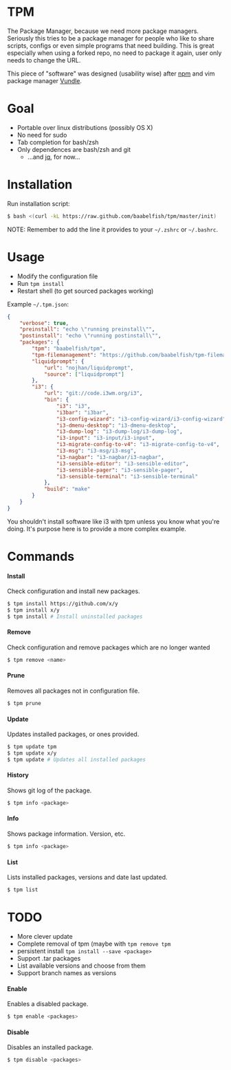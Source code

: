 TPM
===

The Package Manager, because we need more package managers. Seriously this tries
to be a package manager for people who like to share scripts, configs or even
simple programs that need building. This is great especially when using a forked
repo, no need to package it again, user only needs to change the URL.

This piece of "software" was designed (usability wise) after [npm](https://npmjs.org) and vim package manager
[Vundle](https://github.com/gmarik/vundle).

# Goal
- Portable over linux distributions (possibly OS X)
- No need for sudo
- Tab completion for bash/zsh
- Only dependences are bash/zsh and git
  - ...and [jq](http://stedolan.github.io/jq/), for now...

# Installation
Run installation script:
```bash
$ bash <(curl -kL https://raw.github.com/baabelfish/tpm/master/init)
```

NOTE: Remember to add the line it provides to your ``~/.zshrc`` or ``~/.bashrc``.

# Usage
- Modify the configuration file
- Run ``tpm install``
- Restart shell (to get sourced packages working)

Example ``~/.tpm.json``:
```json
{
    "verbose": true,
    "preinstall": "echo \"running preinstall\"",
    "postinstall": "echo \"running postinstall\"",
    "packages": {
        "tpm": "baabelfish/tpm",
        "tpm-filemanagement": "https://github.com/baabelfish/tpm-filemanagement",
        "liquidprompt": {
            "url": "nojhan/liquidprompt",
            "source": ["liquidprompt"]
        },
        "i3": {
            "url": "git://code.i3wm.org/i3",
            "bin": {
                "i3": "i3",
                "i3bar": "i3bar",
                "i3-config-wizard": "i3-config-wizard/i3-config-wizard",
                "i3-dmenu-desktop": "i3-dmenu-desktop",
                "i3-dump-log": "i3-dump-log/i3-dump-log",
                "i3-input": "i3-input/i3-input",
                "i3-migrate-config-to-v4": "i3-migrate-config-to-v4",
                "i3-msg": "i3-msg/i3-msg",
                "i3-nagbar": "i3-nagbar/i3-nagbar",
                "i3-sensible-editor": "i3-sensible-editor",
                "i3-sensible-pager": "i3-sensible-pager",
                "i3-sensible-terminal": "i3-sensible-terminal"
            },
            "build": "make"
        }
    }
}
```

You shouldn't install software like i3 with tpm unless you know what you're
doing. It's purpose here is to provide a more complex example.

# Commands

#### Install
Check configuration and install new packages.
```bash
$ tpm install https://github.com/x/y
$ tpm install x/y
$ tpm install # Install uninstalled packages
```

#### Remove
Check configuration and remove packages which are no longer wanted
```bash
$ tpm remove <name>
```

#### Prune
Removes all packages not in configuration file.
```bash
$ tpm prune
```

#### Update
Updates installed packages, or ones provided.
```bash
$ tpm update tpm
$ tpm update x/y
$ tpm update # Updates all installed packages
```

#### History
Shows git log of the package.
```bash
$ tpm info <package>
```

#### Info
Shows package information. Version, etc.
```bash
$ tpm info <package>
```

#### List
Lists installed packages, versions and date last updated.
```bash
$ tpm list
```

# TODO
- More clever update
- Complete removal of tpm (maybe with ``tpm remove tpm``
- persistent install `` tpm install --save <package> ``
- Support .tar packages
- List available versions and choose from them
- Support branch names as versions

#### Enable
Enables a disabled package.
```bash
$ tpm enable <packages>
```

#### Disable
Disables an installed package.
```bash
$ tpm disable <packages>
```
